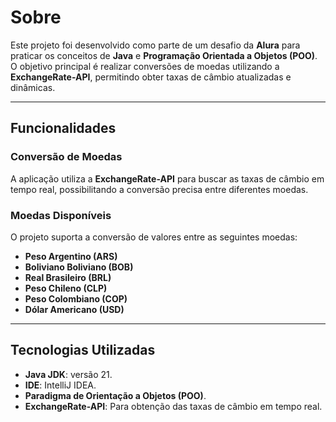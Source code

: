 # Sobre

Este projeto foi desenvolvido como parte de um desafio da **Alura** para praticar os conceitos de **Java** e **Programação Orientada a Objetos (POO)**. O objetivo principal é realizar conversões de moedas utilizando a **ExchangeRate-API**, permitindo obter taxas de câmbio atualizadas e dinâmicas.

---

## Funcionalidades

### Conversão de Moedas
A aplicação utiliza a **ExchangeRate-API** para buscar as taxas de câmbio em tempo real, possibilitando a conversão precisa entre diferentes moedas.

### Moedas Disponíveis
O projeto suporta a conversão de valores entre as seguintes moedas:
- **Peso Argentino (ARS)**
- **Boliviano Boliviano (BOB)**
- **Real Brasileiro (BRL)**
- **Peso Chileno (CLP)**
- **Peso Colombiano (COP)**
- **Dólar Americano (USD)**

---

## Tecnologias Utilizadas

- **Java JDK**: versão 21.
- **IDE**: IntelliJ IDEA.
- **Paradigma de Orientação a Objetos (POO)**.
- **ExchangeRate-API**: Para obtenção das taxas de câmbio em tempo real.

